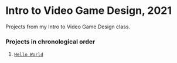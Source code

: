 # Intro to Video Game Design, 2021

Projects from my Intro to Video Game Design class.

### Projects in chronological order

1. [`Hello World`](./HelloWorld/)
